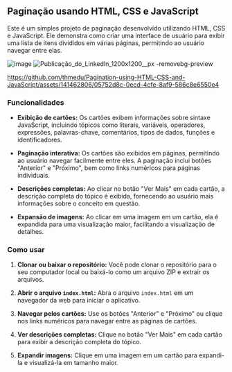 ## Paginação usando HTML, CSS e JavaScript

Este é um simples projeto de paginação desenvolvido utilizando HTML, CSS e JavaScript. Ele demonstra como criar uma interface de usuário para exibir uma lista de itens divididos em várias páginas, permitindo ao usuário navegar entre elas.

![image](https://github.com/thmedu/Pagination-using-HTML-CSS-and-JavaScript/assets/141462806/854c3064-d941-4fd0-bf74-cec97e8236d2) ![Publicação_do_LinkedIn_1200x1200__px -removebg-preview](https://github.com/thmedu/Pagination-using-HTML-CSS-and-JavaScript/assets/141462806/4cbb7f9e-f270-4a61-8082-f1b68ac9ed0f)


https://github.com/thmedu/Pagination-using-HTML-CSS-and-JavaScript/assets/141462806/05752d8c-0ecd-4cfe-8af9-586c8e6550e4




### Funcionalidades


- **Exibição de cartões:** Os cartões exibem informações sobre sintaxe JavaScript, incluindo tópicos como literais, variáveis, operadores, expressões, palavras-chave, comentários, tipos de dados, funções e identificadores.
  
- **Paginação interativa:** Os cartões são exibidos em páginas, permitindo ao usuário navegar facilmente entre eles. A paginação inclui botões "Anterior" e "Próximo", bem como links numéricos para páginas individuais.
  
- **Descrições completas:** Ao clicar no botão "Ver Mais" em cada cartão, a descrição completa do tópico é exibida, fornecendo ao usuário mais informações sobre o conceito em questão.
  
- **Expansão de imagens:** Ao clicar em uma imagem em um cartão, ela é expandida para uma visualização maior, facilitando a visualização de detalhes.

### Como usar

1. **Clonar ou baixar o repositório:** Você pode clonar o repositório para o seu computador local ou baixá-lo como um arquivo ZIP e extrair os arquivos.
  
2. **Abrir o arquivo `index.html`:** Abra o arquivo `index.html` em um navegador da web para iniciar o aplicativo.
  
3. **Navegar pelos cartões:** Use os botões "Anterior" e "Próximo" ou clique nos links numéricos para navegar entre as páginas de cartões.
  
4. **Ver descrições completas:** Clique no botão "Ver Mais" em cada cartão para exibir a descrição completa do tópico.
  
5. **Expandir imagens:** Clique em uma imagem em um cartão para expandi-la e visualizá-la em tamanho maior.
